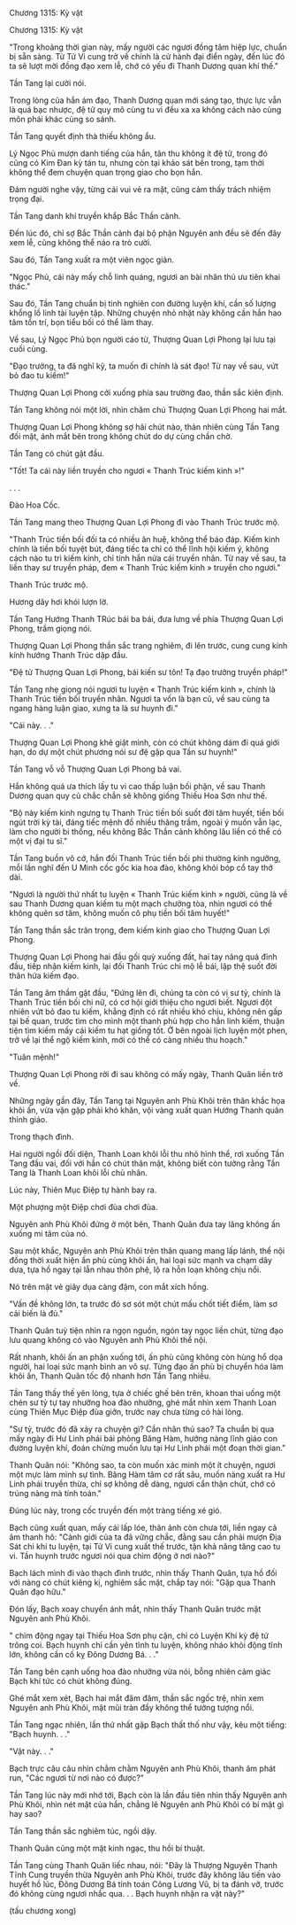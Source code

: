 




Chương 1315: Kỳ vật


Chương 1315: Kỳ vật

"Trong khoảng thời gian này, mấy người các ngươi đồng tâm hiệp lực, chuẩn bị sẵn sàng. Từ Tử Vi cung trở về chính là cử hành đại điển ngày, đến lúc đó ta sẽ lượt mời đồng đạo xem lễ, chớ có yếu đi Thanh Dương quan khí thế."

Tần Tang lại cười nói.

Trong lòng của hắn ám đạo, Thanh Dương quan mới sáng tạo, thực lực vẫn là quá bạc nhược, đệ tử quy mô cùng tu vi đều xa xa không cách nào cùng môn phái khác cùng so sánh.

Tần Tang quyết định thà thiếu không ẩu.

Lý Ngọc Phủ mượn danh tiếng của hắn, tân thu không ít đệ tử, trong đó cũng có Kim Đan kỳ tán tu, nhưng còn tại khảo sát bên trong, tạm thời không thể đem chuyện quan trọng giao cho bọn hắn.

Đám người nghe vậy, từng cái vui vẻ ra mặt, cũng cảm thấy trách nhiệm trọng đại.

Tần Tang danh khí truyền khắp Bắc Thần cảnh.

Đến lúc đó, chỉ sợ Bắc Thần cảnh đại bộ phận Nguyên anh đều sẽ đến đây xem lễ, cũng không thể náo ra trò cười.

Sau đó, Tần Tang xuất ra một viên ngọc giản.

"Ngọc Phủ, cái này mấy chỗ linh quáng, ngươi an bài nhân thủ ưu tiên khai thác."

Sau đó, Tần Tang chuẩn bị tinh nghiên con đường luyện khí, cần số lượng khổng lồ linh tài luyện tập. Những chuyện nhỏ nhặt này không cần hắn hao tâm tổn trí, bọn tiểu bối có thể làm thay.

Về sau, Lý Ngọc Phủ bọn người cáo từ, Thượng Quan Lợi Phong lại lưu tại cuối cùng.

"Đạo trưởng, ta đã nghĩ kỹ, ta muốn đi chính là sát đạo! Từ nay về sau, vứt bỏ đao tu kiếm!"

Thượng Quan Lợi Phong cởi xuống phía sau trường đao, thần sắc kiên định.

Tần Tang không nói một lời, nhìn chăm chú Thượng Quan Lợi Phong hai mắt.

Thượng Quan Lợi Phong không sợ hãi chút nào, thản nhiên cùng Tần Tang đối mặt, ánh mắt bên trong không chút do dự cùng chần chờ.

Tần Tang có chút gật đầu.

"Tốt! Ta cái này liền truyền cho ngươi « Thanh Trúc kiếm kinh »!"

. . .

Đào Hoa Cốc.

Tần Tang mang theo Thượng Quan Lợi Phong đi vào Thanh Trúc trước mộ.

"Thanh Trúc tiền bối đối ta có nhiều ân huệ, không thể báo đáp. Kiếm kinh chính là tiền bối tuyệt bút, đáng tiếc ta chỉ có thể lĩnh hội kiếm ý, không cách nào tu trì kiếm kinh, chỉ tính hắn nửa cái truyền nhân. Từ nay về sau, ta liền thay sư truyền pháp, đem « Thanh Trúc kiếm kinh » truyền cho ngươi."

Thanh Trúc trước mộ.

Hương dây hơi khói lượn lờ.

Tần Tang Hướng Thanh TRúc bái ba bái, đưa lưng về phía Thượng Quan Lợi Phong, trầm giọng nói.

Thượng Quan Lợi Phong thần sắc trang nghiêm, đi lên trước, cung cung kính kính hướng Thanh Trúc dập đầu.

"Đệ tử Thượng Quan Lợi Phong, bái kiến sư tôn! Tạ đạo trưởng truyền pháp!"

Tần Tang nhẹ giọng nói ngươi tu luyện « Thanh Trúc kiếm kinh », chính là Thanh Trúc tiền bối truyền nhân. Ngươi ta vốn là bạn cũ, về sau cùng ta ngang hàng luận giao, xưng ta là sư huynh đi."

"Cái này. . ."

Thượng Quan Lợi Phong khẽ giật mình, còn có chút không dám đi quá giới hạn, do dự một chút phương nói sư đệ gặp qua Tần sư huynh!"

Tần Tang vỗ vỗ Thượng Quan Lợi Phong bả vai.

Hắn không quá ưa thích lấy tu vi cao thấp luận bối phận, về sau Thanh Dương quan quy củ chắc chắn sẽ không giống Thiếu Hoa Sơn như thế.

"Bộ này kiếm kinh ngưng tụ Thanh Trúc tiền bối suốt đời tâm huyết, tiền bối ngút trời kỳ tài, đáng tiếc mệnh đồ nhiều thăng trầm, ngoài ý muốn vẫn lạc, làm cho người bi thống, nếu không Bắc Thần cảnh không lâu liền có thể có một vị đại tu sĩ."

Tần Tang buồn vô cớ, hắn đối Thanh Trúc tiền bối phi thường kính ngưỡng, mỗi lần nghĩ đến U Minh cốc gốc kia hoa đào, không khỏi bóp cổ tay thở dài.

"Ngươi là người thứ nhất tu luyện « Thanh Trúc kiếm kinh » người, cũng là về sau Thanh Dương quan kiếm tu một mạch chưởng tòa, nhìn ngươi có thể không quên sơ tâm, không muốn cô phụ tiền bối tâm huyết!"

Tần Tang thần sắc trân trọng, đem kiếm kinh giao cho Thượng Quan Lợi Phong.

Thượng Quan Lợi Phong hai đầu gối quỳ xuống đất, hai tay nâng quá đỉnh đầu, tiếp nhận kiếm kinh, lại đối Thanh Trúc chi mộ lễ bái, lập thệ suốt đời thân hứa kiếm đạo.

Tần Tang âm thầm gật đầu, "Đứng lên đi, chúng ta còn có vị sư tỷ, chính là Thanh Trúc tiền bối chi nữ, có cơ hội giới thiệu cho ngươi biết. Ngươi đột nhiên vứt bỏ đao tu kiếm, khẳng định có rất nhiều khó chịu, không nên gấp tại bế quan, trước tìm cho mình một thanh phù hợp cho hắn linh kiếm, thuận tiện tìm kiếm mấy cái kiếm tu hạt giống tốt. Ở bên ngoài lịch luyện một phen, trở về lại thể ngộ kiếm kinh, mới có thể có càng nhiều thu hoạch."

"Tuân mệnh!"

Thượng Quan Lợi Phong rời đi sau không có mấy ngày, Thanh Quân liền trở về.

Những ngày gần đây, Tần Tang tại Nguyên anh Phù Khôi trên thân khắc họa khôi ấn, vừa vặn gặp phải khó khăn, vội vàng xuất quan Hướng Thanh quân thỉnh giáo.

Trong thạch đình.

Hai người ngồi đối diện, Thanh Loan khôi lỗi thu nhỏ hình thể, rơi xuống Tần Tang đầu vai, đối với hắn có chút thân mật, không biết còn tưởng rằng Tần Tang là Thanh Loan khôi lỗi chủ nhân.

Lúc này, Thiên Mục Điệp tự hành bay ra.

Một phượng một Điệp chơi đùa chơi đùa.

Nguyên anh Phù Khôi đứng ở một bên, Thanh Quân đưa tay lăng không ấn xuống mi tâm của nó.

Sau một khắc, Nguyên anh Phù Khôi trên thân quang mang lấp lánh, thể nội đồng thời xuất hiện ấn phù cùng khôi ấn, hai loại sức mạnh va chạm dây dưa, tựa hồ ngay tại lẫn nhau thôn phệ, lộ ra hỗn loạn không chịu nổi.

Nó trên mặt vẻ giãy dụa càng đậm, con mắt xích hồng.

"Vấn đề không lớn, ta trước đó sơ sót một chút mấu chốt tiết điểm, làm sơ cải biến là đủ."

Thanh Quân tuỳ tiện nhìn ra ngọn nguồn, ngón tay ngọc liền chút, từng đạo lưu quang không có vào Nguyên anh Phù Khôi thể nội.

Rất nhanh, khôi ấn an phận xuống tới, ấn phù cũng không còn hùng hổ dọa người, hai loại sức mạnh bình an vô sự. Từng đạo ấn phù bị chuyển hóa làm khôi ấn, Thanh Quân tốc độ nhanh hơn Tần Tang nhiều.

Tần Tang thấy thế yên lòng, tựa ở chiếc ghế bên trên, khoan thai uống một chén sư tỷ tự tay nhưỡng hoa đào nhưỡng, ghé mắt nhìn xem Thanh Loan cùng Thiên Mục Điệp đùa giỡn, trước nay chưa từng có hài lòng.

"Sư tỷ, trước đó đã xảy ra chuyện gì? Cần nhân thủ sao? Ta chuẩn bị qua mấy ngày đi Hư Linh phái bái phỏng Băng Hàm, hướng nàng lĩnh giáo con đường luyện khí, đoán chừng muốn lưu tại Hư Linh phái một đoạn thời gian."

Thanh Quân nói: "Không sao, ta còn muốn xác minh một ít chuyện, ngươi một mực làm mình sự tình. Băng Hàm tâm cơ rất sâu, muốn nàng xuất ra Hư Linh phái truyền thừa, chỉ sợ không dễ dàng, ngươi cẩn thận chút, chớ có trúng nàng mà tính toán."

Đúng lúc này, trong cốc truyền đến một tràng tiếng xé gió.

Bạch cũng xuất quan, mấy cái lấp lóe, thân ảnh còn chưa tới, liền ngay cả âm thanh hô: "Cảnh giới của ta đã vững chắc, đằng sau cần phải mượn Địa Sát chi khí tu luyện, tại Tử Vi cung xuất thế trước, tận khả năng tăng cao tu vi. Tần huynh trước ngươi nói qua chìm động ở nơi nào?"

Bạch lách mình đi vào thạch đình trước, nhìn thấy Thanh Quân, tựa hồ đối với nàng có chút kiêng kị, nghiêm sắc mặt, chắp tay nói: "Gặp qua Thanh Quân đạo hữu."

Đón lấy, Bạch xoay chuyển ánh mắt, nhìn thấy Thanh Quân trước mặt Nguyên anh Phù Khôi.

" chìm động ngay tại Thiếu Hoa Sơn phụ cận, chỉ có Luyện Khí kỳ đệ tử trông coi. Bạch huynh chỉ cần yên tĩnh tu luyện, không nháo khỏi động tĩnh lớn, không cần cố kỵ Đông Dương Bá. . ."

Tần Tang bên cạnh uống hoa đào nhưỡng vừa nói, bỗng nhiên cảm giác Bạch khí tức có chút không đúng.

Ghé mắt xem xét, Bạch hai mắt đăm đăm, thần sắc ngốc trệ, nhìn xem Nguyên anh Phù Khôi, mặt mũi tràn đầy không thể tưởng tượng nổi.

Tần Tang ngạc nhiên, lần thứ nhất gặp Bạch thất thố như vậy, kêu một tiếng: "Bạch huynh. . ."

"Vật này. . ."

Bạch trực câu câu nhìn chằm chằm Nguyên anh Phù Khôi, thanh âm phát run, "Các ngươi từ nơi nào có được?"

Tần Tang lúc này mới nhớ tới, Bạch còn là lần đầu tiên nhìn thấy Nguyên anh Phù Khôi, nhìn nét mặt của hắn, chẳng lẽ Nguyên anh Phù Khôi có bí mật gì hay sao?

Tần Tang thần sắc nghiêm túc, ngồi dậy.

Thanh Quân cũng một mặt kinh ngạc, thu hồi bí thuật.

Tần Tang cùng Thanh Quân liếc nhau, nói: "Đây là Thượng Nguyên Thanh Tĩnh Cung truyền thừa Nguyên anh Phù Khôi, trước đây không lâu tiến vào huyết hồ lúc, Đông Dương Bá tính toán Công Lương Vũ, bị ta đánh vỡ, trước đó không cùng ngươi nhắc qua. . . Bạch huynh nhận ra vật này?"

(tấu chương xong)




